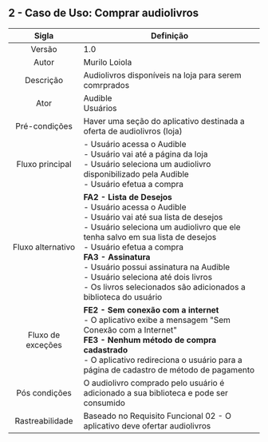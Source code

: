 ## 2 - Caso de Uso: Comprar audiolivros

|         Sigla          | Definição       |
| :--------------------: | -------------------------------------------------------------------------------------------- |
|         Versão         |              1.0            |
|         Autor          |          Murilo Loiola      |
|       Descrição        |Audiolivros disponíveis na loja para serem comrprados|
|          Ator          |    Audible </br> Usuários   |
|   Pré-condições        |               Haver uma seção do aplicativo destinada a oferta de audiolivros (loja)               |
|    Fluxo principal     |      - Usuário acessa o Audible </br> - Usuário vai até a página da loja </br> - Usuário seleciona um audiolivro disponibilizado pela Audible</br> - Usuário efetua a compra                      |
| Fluxo alternativo      |   **FA2 - Lista de Desejos**</br>    - Usuário acessa o Audible </br> - Usuário vai até sua lista de desejos </br> - Usuário seleciona um audiolivro que ele tenha salvo em sua lista de desejos </br> - Usuário efetua a compra  </br> **FA3 - Assinatura**</br>- Usuário possui assinatura na Audible</br>- Usuário seleciona até dois livros</br>- Os livros selecionados são adicionados a biblioteca do usuário                   |
|   Fluxo de exceções    |  **FE2 - Sem conexão com a internet**</br> - O aplicativo exibe a mensagem "Sem Conexão com a Internet" </br> **FE3 - Nenhum método de compra cadastrado** </br> - O aplicativo redireciona o usuário para a página de cadastro de método de pagamento               |
|     Pós condições      |  O audiolivro comprado pelo usuário é adicionado a sua biblioteca e pode ser consumido                           |
|    Rastreabilidade     |    Baseado no Requisito Funcional 02 - O aplicativo deve ofertar audiolivros         |
